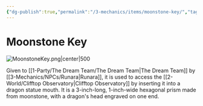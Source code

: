 ```yaml
---
{"dg-publish":true,"permalink":"/3-mechanics/items/moonstone-key/","tags":["item"],"created":"2025-03-22T11:25:13.558-04:00","updated":"2025-03-22T11:27:32.366-04:00"}
---
```



# Moonstone Key

![MoonstoneKey.png|center|500](/img/user/z_Assets/MoonstoneKey.png)

Given to [[1-Party/The Dream Team/The Dream Team\|The Dream Team]] by [[3-Mechanics/NPCs/Runara\|Runara]], it is used to access the [[2-World/Clifftop Observatory\|Clifftop Observatory]] by inserting it into a dragon statue mouth. It is  a 3-inch-long, 1-inch-wide hexagonal prism made from moonstone, with a dragon's head engraved on one end.